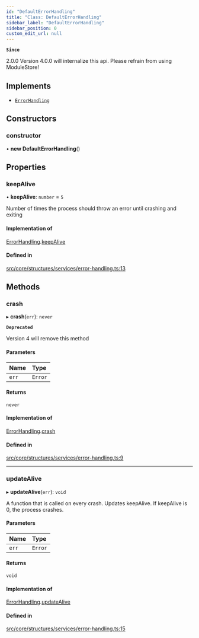 ```yaml
---
id: "DefaultErrorHandling"
title: "Class: DefaultErrorHandling"
sidebar_label: "DefaultErrorHandling"
sidebar_position: 0
custom_edit_url: null
---
```


**`Since`**

2.0.0
Version 4.0.0 will internalize this api. Please refrain from using ModuleStore!

## Implements

- [`ErrorHandling`](../interfaces/ErrorHandling.md)

## Constructors

### constructor

• **new DefaultErrorHandling**()

## Properties

### keepAlive

• **keepAlive**: `number` = `5`

Number of times the process should throw an error until crashing and exiting

#### Implementation of

[ErrorHandling](../interfaces/ErrorHandling.md).[keepAlive](../interfaces/ErrorHandling.md#keepalive)

#### Defined in

[src/core/structures/services/error-handling.ts:13](https://github.com/sern-handler/handler/blob/e1059f9/src/core/structures/services/error-handling.ts#L13)

## Methods

### crash

▸ **crash**(`err`): `never`

**`Deprecated`**

Version 4 will remove this method

#### Parameters

| Name | Type |
| :------ | :------ |
| `err` | `Error` |

#### Returns

`never`

#### Implementation of

[ErrorHandling](../interfaces/ErrorHandling.md).[crash](../interfaces/ErrorHandling.md#crash)

#### Defined in

[src/core/structures/services/error-handling.ts:9](https://github.com/sern-handler/handler/blob/e1059f9/src/core/structures/services/error-handling.ts#L9)

___

### updateAlive

▸ **updateAlive**(`err`): `void`

A function that is called on every crash. Updates keepAlive.
If keepAlive is 0, the process crashes.

#### Parameters

| Name | Type |
| :------ | :------ |
| `err` | `Error` |

#### Returns

`void`

#### Implementation of

[ErrorHandling](../interfaces/ErrorHandling.md).[updateAlive](../interfaces/ErrorHandling.md#updatealive)

#### Defined in

[src/core/structures/services/error-handling.ts:15](https://github.com/sern-handler/handler/blob/e1059f9/src/core/structures/services/error-handling.ts#L15)
